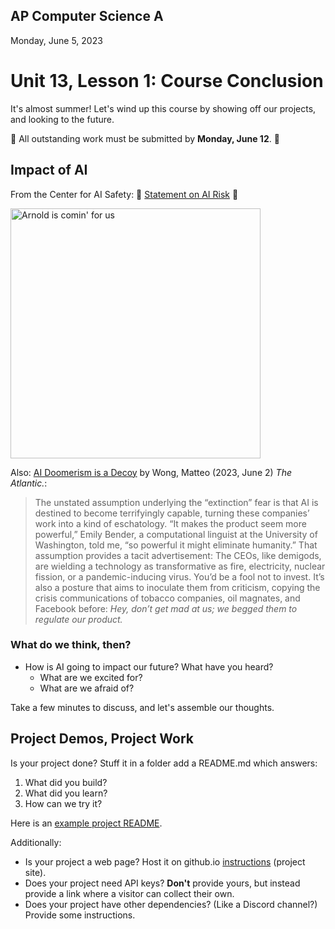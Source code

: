 ## AP Computer Science A

Monday, June 5, 2023

# Unit 13, Lesson 1: Course Conclusion

It's almost summer! Let's wind up this course by showing off our projects, and looking to the future.

📯 All outstanding work must be submitted by **Monday, June 12**. 📯

## Impact of AI

From the Center for AI Safety: 🤖 [Statement on AI Risk](https://www.safe.ai/statement-on-ai-risk) 🤖

<img src="https://m.media-amazon.com/images/M/MV5BYTViNzMxZjEtZGEwNy00MDNiLWIzNGQtZDY2MjQ1OWViZjFmXkEyXkFqcGdeQXVyNzkwMjQ5NzM@._V1_.jpg" alt="Arnold is comin' for us" width=400>

Also: [AI Doomerism is a Decoy](https://www.theatlantic.com/technology/archive/2023/06/ai-regulation-sam-altman-bill-gates/674278/) by Wong, Matteo (2023, June 2) _The Atlantic._:

> The unstated assumption underlying the “extinction” fear is that AI is destined to become terrifyingly capable, turning these companies’ work into a kind of eschatology. “It makes the product seem more powerful,” Emily Bender, a computational linguist at the University of Washington, told me, “so powerful it might eliminate humanity.” That assumption provides a tacit advertisement: The CEOs, like demigods, are wielding a technology as transformative as fire, electricity, nuclear fission, or a pandemic-inducing virus. You’d be a fool not to invest. It’s also a posture that aims to inoculate them from criticism, copying the crisis communications of tobacco companies, oil magnates, and Facebook before: _Hey, don’t get mad at us; we begged them to regulate our product._

### What do we think, then?

- How is AI going to impact our future? What have you heard?
  - What are we excited for?
  - What are we afraid of?

Take a few minutes to discuss, and let's assemble our thoughts.

## Project Demos, Project Work

Is your project done? Stuff it in a folder add a README.md which answers:

1. What did you build?
2. What did you learn?
3. How can we try it?

Here is an [example project README](example.md).

Additionally:

- Is your project a web page? Host it on github.io [instructions](https://pages.github.com/) (project site).
- Does your project need API keys? **Don't** provide yours, but instead provide a link where a visitor can collect their own.
- Does your project have other dependencies? (Like a Discord channel?) Provide some instructions.
